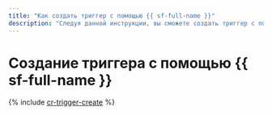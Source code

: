 ```yaml
---
title: "Как создать триггер с помощью {{ sf-full-name }}"
description: "Следуя данной инструкции, вы сможете создать триггер с помощью {{ sf-full-name }}."
---
```


# Создание триггера с помощью {{ sf-full-name }}

{% include [cr-trigger-create](../../_includes/functions/cr-trigger-create.md) %}
